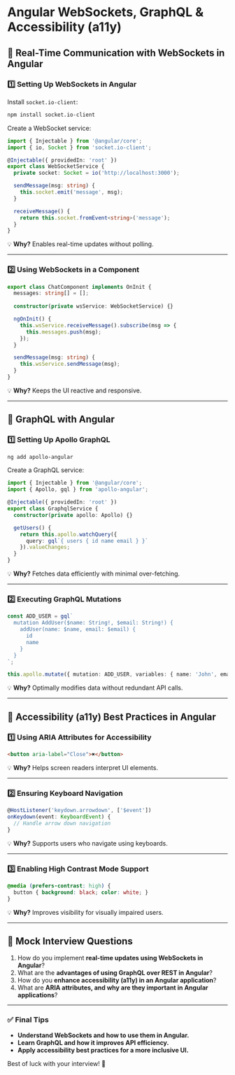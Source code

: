 # Angular WebSockets, GraphQL & Accessibility (a11y)

## **📡 Real-Time Communication with WebSockets in Angular**  

### **1️⃣ Setting Up WebSockets in Angular**  
Install `socket.io-client`:  
```sh
npm install socket.io-client
```
Create a WebSocket service:  
```typescript
import { Injectable } from '@angular/core';
import { io, Socket } from 'socket.io-client';

@Injectable({ providedIn: 'root' })
export class WebSocketService {
  private socket: Socket = io('http://localhost:3000');

  sendMessage(msg: string) {
    this.socket.emit('message', msg);
  }

  receiveMessage() {
    return this.socket.fromEvent<string>('message');
  }
}
```
💡 **Why?** Enables real-time updates without polling.  

---

### **2️⃣ Using WebSockets in a Component**  
```typescript
export class ChatComponent implements OnInit {
  messages: string[] = [];
  
  constructor(private wsService: WebSocketService) {}

  ngOnInit() {
    this.wsService.receiveMessage().subscribe(msg => {
      this.messages.push(msg);
    });
  }

  sendMessage(msg: string) {
    this.wsService.sendMessage(msg);
  }
}
```
💡 **Why?** Keeps the UI reactive and responsive.  

---

## **🔗 GraphQL with Angular**  

### **1️⃣ Setting Up Apollo GraphQL**  
```sh
ng add apollo-angular
```
Create a GraphQL service:  
```typescript
import { Injectable } from '@angular/core';
import { Apollo, gql } from 'apollo-angular';

@Injectable({ providedIn: 'root' })
export class GraphqlService {
  constructor(private apollo: Apollo) {}

  getUsers() {
    return this.apollo.watchQuery({
      query: gql`{ users { id name email } }`
    }).valueChanges;
  }
}
```
💡 **Why?** Fetches data efficiently with minimal over-fetching.  

---

### **2️⃣ Executing GraphQL Mutations**  
```typescript
const ADD_USER = gql`
  mutation AddUser($name: String!, $email: String!) {
    addUser(name: $name, email: $email) {
      id
      name
    }
  }
`;

this.apollo.mutate({ mutation: ADD_USER, variables: { name: 'John', email: 'john@example.com' } });
```
💡 **Why?** Optimally modifies data without redundant API calls.  

---

## **🎨 Accessibility (a11y) Best Practices in Angular**  

### **1️⃣ Using ARIA Attributes for Accessibility**  
```html
<button aria-label="Close">✖</button>
```
💡 **Why?** Helps screen readers interpret UI elements.  

---

### **2️⃣ Ensuring Keyboard Navigation**  
```typescript
@HostListener('keydown.arrowdown', ['$event'])
onKeydown(event: KeyboardEvent) {
  // Handle arrow down navigation
}
```
💡 **Why?** Supports users who navigate using keyboards.  

---

### **3️⃣ Enabling High Contrast Mode Support**  
```css
@media (prefers-contrast: high) {
  button { background: black; color: white; }
}
```
💡 **Why?** Improves visibility for visually impaired users.  

---

## **🤖 Mock Interview Questions**  
1. How do you implement **real-time updates using WebSockets in Angular**?  
2. What are the **advantages of using GraphQL over REST in Angular**?  
3. How do you **enhance accessibility (a11y) in an Angular application**?  
4. What are **ARIA attributes, and why are they important in Angular applications**?  

---

### ✅ **Final Tips**  
- **Understand WebSockets and how to use them in Angular.**  
- **Learn GraphQL and how it improves API efficiency.**  
- **Apply accessibility best practices for a more inclusive UI.**  

Best of luck with your interview! 🚀